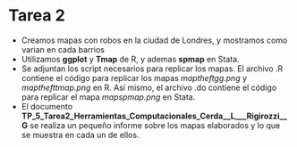 # Tarea 2
* Creamos mapas con robos en la ciudad de Londres, y mostramos como varian en cada barrios
* Utilizamos **ggplot** y **Tmap** de R, y ademas **spmap** en Stata.
* Se adjuntan los script necesarios para replicar los mapas. El archivo .R contiene el código para replicar los mapas *maptheftgg.png* y *mapthefttmap.png* en R. Así mismo, el archivo .do contiene el código para replicar el mapa *mapspmap.png* en Stata.
* El documento **TP_5_Tarea2_Herramientas_Computacionales_Cerda__L___Rigirozzi__G** se realiza un pequeño informe sobre los mapas elaborados y lo que se muestra en cada un de ellos.
